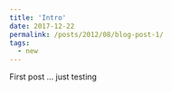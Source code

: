 ```yaml
---
title: 'Intro'
date: 2017-12-22
permalink: /posts/2012/08/blog-post-1/
tags:
  - new
---
```


First post ... just testing 

